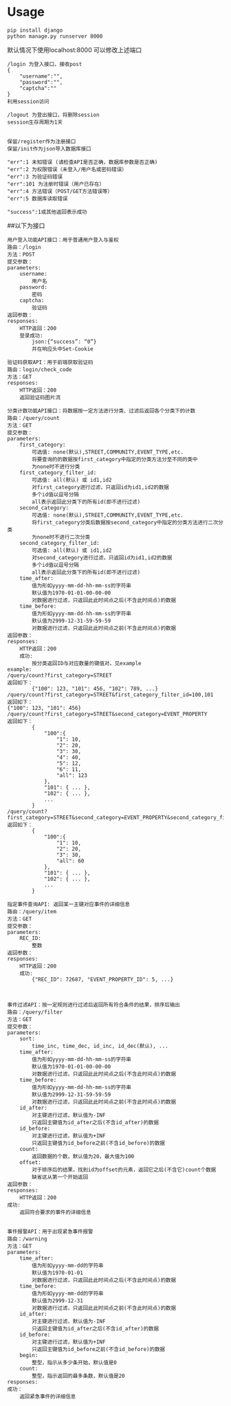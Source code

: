 # Usage #

    pip install django
	python manage.py runserver 8000

默认情况下使用localhost:8000 可以修改上述端口

    /login 为登入接口，接收post
	{
		"username":"",
		"password":"",
		"captcha":""
	}
	利用session访问

	/logout 为登出接口，将删除session
	session生存周期为1天
	

	保留/register作为注册接口
	保留/init作为json导入数据库接口
	
	"err":1 未知错误 (请检查API是否正确，数据库参数是否正确)
	"err":2 为权限错误（未登入/用户名或密码错误）
	"err":3 为验证码错误
	"err":101 为注册时错误（用户已存在）
	"err":4 方法错误（POST/GET方法错误等）
	"err":5 数据库读取错误

	"success":1或其他返回表示成功

##以下为接口
	
	用户登入功能API接口：用于普通用户登入与鉴权
	路由：/login
	方法：POST
	提交参数：
	parameters:
	    username:
	        用户名
	    password:
	        密码
	    captcha:
	        验证码
	返回参数：
	responses:
	    HTTP返回：200
	    登录成功:
	        json:{“success”: “0”}
	        并在响应头中Set-Cookie
	
	验证码获取API：用于前端获取验证码
	路由：login/check_code
	方法：GET
	responses:
		HTTP返回：200
		返回验证码图片流
	
	分类计数功能API接口：将数据按一定方法进行分类、过滤后返回各个分类下的计数
	路由：/query/count
	方法：GET
	提交参数：
	parameters:
	    first_category:
	        可选值: none(默认),STREET,COMMUNITY,EVENT_TYPE,etc.
	        将要查询的的数据按first_category中指定的分类方法分至不同的类中
	        为none时不进行分类
	    first_category_filter_id:
	        可选值: all(默认) 或 id1,id2
	        对first_category进行过滤，只返回id为id1,id2的数据
	        多个id值以逗号分隔
	        all表示返回此分类下的所有id(即不进行过滤)
	    second_category:
	        可选值: none(默认),STREET,COMMUNITY,EVENT_TYPE,etc.
	        将first_category分类后数据按second_category中指定的分类方法进行二次分类
	        为none时不进行二次分类
	    second_category_filter_id:
	        可选值: all(默认) 或 id1,id2
	        对second_category进行过滤，只返回id为id1,id2的数据
	        多个id值以逗号分隔
	        all表示返回此分类下的所有id(即不进行过滤)
	    time_after:
	        值为形如yyyy-mm-dd-hh-mm-ss的字符串
	        默认值为1970-01-01-00-00-00
	        对数据进行过滤，只返回此此时间点之后(不含此时间点)的数据
	    time_before:
	        值为形如yyyy-mm-dd-hh-mm-ss的字符串
	        默认值为2999-12-31-59-59-59
	        对数据进行过滤，只返回此此时间点之前(不含此时间点)的数据
	返回参数：
	responses:
	    HTTP返回：200
	    成功:
	        按分类返回ID与对应数量的键值对，见example
	example:
	/query/count?first_category=STREET
	返回如下：
	        {"100": 123, "101": 456, "102": 789, ...}
	/query/count?first_category=STREET&first_category_filter_id=100,101
	返回如下：
	{"100": 123, "101": 456}
	/query/count?first_category=STREET&second_category=EVENT_PROPERTY
	返回如下：
	        {
	            "100":{
	                "1": 10,
	                "2": 20,
	                "3": 30,
	                "4": 40,
	                "5": 12,
	                "6": 11,
	                "all": 123
	            },
	            "101": { ... },
	            "102": { ... },
	            ...
	        }
	/query/count?first_category=STREET&second_category=EVENT_PROPERTY&second_category_filter_id=1,2,3
	返回如下：
			{
	            "100":{
	                "1": 10,
	                "2": 20,
	                "3": 30,
	                "all": 60
	            },
	            "101": { ... },
	            "102": { ... },
	            ...
	        }
	
	指定事件查询API: 返回某一主键对应事件的详细信息
	路由：/query/item
	方法：GET
	提交参数：
	parameters:
	    REC_ID:
	        整数
	返回参数：
	responses:
	    HTTP返回：200
	    成功:
	        {"REC_ID": 72687, "EVENT_PROPERTY_ID": 5, ...}
	
	
	
	事件过滤API：按一定规则进行过滤后返回所有符合条件的结果，排序后输出
	路由：/query/filter
	方法：GET
	提交参数：
	parameters:
	    sort:
	        time_inc, time_dec, id_inc, id_dec(默认), ...
	    time_after:
	        值为形如yyyy-mm-dd-hh-mm-ss的字符串
	        默认值为1970-01-01-00-00-00
	        对数据进行过滤，只返回此此时间点之后(不含此时间点)的数据
	    time_before:
	        值为形如yyyy-mm-dd-hh-mm-ss的字符串
	        默认值为2999-12-31-59-59-59
	        对数据进行过滤，只返回此此时间点之前(不含此时间点)的数据
	    id_after:
	        对主键进行过滤，默认值为-INF
	        只返回主键值为id_after之后(不含id_after)的数据
	    id_before:
	        对主键进行过滤，默认值为+INF
	        只返回主键值为id_before之前(不含id_before)的数据
	    count:
	        返回数据的个数，默认值为20，最大值为100
	    offset:
	        对于排序后的结果，找到id为offset的元素，返回它之后(不含它)count个数据
	        缺省这从第一个开始返回
	返回参数：
	responses:
	    HTTP返回：200
	成功:
		返回符合要求的事件的详细信息
	    
	
	事件报警API：用于出现紧急事件报警
	路由：/warning
	方法：GET
	parameters:
	    time_after:
	        值为形如yyyy-mm-dd的字符串
	        默认值为1970-01-01
	        对数据进行过滤，只返回此此时间点之后(不含此时间点)的数据
	    time_before:
	        值为形如yyyy-mm-dd的字符串
	        默认值为2999-12-31
	        对数据进行过滤，只返回此此时间点之前(不含此时间点)的数据
	    id_after:
	        对主键进行过滤，默认值为-INF
	        只返回主键值为id_after之后(不含id_after)的数据
	    id_before:
	        对主键进行过滤，默认值为+INF
	        只返回主键值为id_before之前(不含id_before)的数据
		begin:
			整型，指示从多少条开始，默认值是0
		count:
			整型，指示返回的最多条数，默认值是20
	responses:
	成功：
		返回紧急事件的详细信息
	



